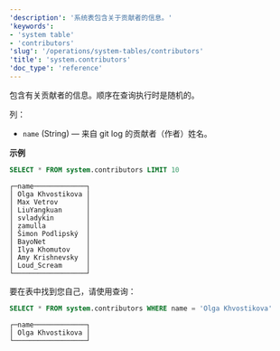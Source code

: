 ```yaml
---
'description': '系统表包含关于贡献者的信息。'
'keywords':
- 'system table'
- 'contributors'
'slug': '/operations/system-tables/contributors'
'title': 'system.contributors'
'doc_type': 'reference'
---
```


包含有关贡献者的信息。顺序在查询执行时是随机的。

列：

- `name` (String) — 来自 git log 的贡献者（作者）姓名。

**示例**

```sql
SELECT * FROM system.contributors LIMIT 10
```

```text
┌─name─────────────┐
│ Olga Khvostikova │
│ Max Vetrov       │
│ LiuYangkuan      │
│ svladykin        │
│ zamulla          │
│ Šimon Podlipský  │
│ BayoNet          │
│ Ilya Khomutov    │
│ Amy Krishnevsky  │
│ Loud_Scream      │
└──────────────────┘
```

要在表中找到您自己，请使用查询：

```sql
SELECT * FROM system.contributors WHERE name = 'Olga Khvostikova'
```

```text
┌─name─────────────┐
│ Olga Khvostikova │
└──────────────────┘
```
